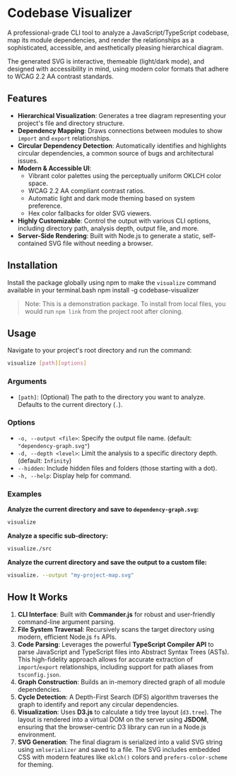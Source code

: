 # Codebase Visualizer

A professional-grade CLI tool to analyze a JavaScript/TypeScript codebase, map its module dependencies, and render the relationships as a sophisticated, accessible, and aesthetically pleasing hierarchical diagram.

The generated SVG is interactive, themeable (light/dark mode), and designed with accessibility in mind, using modern color formats that adhere to WCAG 2.2 AA contrast standards.

## Features

- **Hierarchical Visualization**: Generates a tree diagram representing your project's file and directory structure.
- **Dependency Mapping**: Draws connections between modules to show `import` and `export` relationships.
- **Circular Dependency Detection**: Automatically identifies and highlights circular dependencies, a common source of bugs and architectural issues.
- **Modern & Accessible UI**:
  - Vibrant color palettes using the perceptually uniform OKLCH color space.
  - WCAG 2.2 AA compliant contrast ratios.
  - Automatic light and dark mode theming based on system preference.
  - Hex color fallbacks for older SVG viewers.
- **Highly Customizable**: Control the output with various CLI options, including directory path, analysis depth, output file, and more.
- **Server-Side Rendering**: Built with Node.js to generate a static, self-contained SVG file without needing a browser.

## Installation

Install the package globally using npm to make the `visualize` command available in your terminal.bash
npm install -g codebase-visualizer

> Note: This is a demonstration package. To install from local files, you would run `npm link` from the project root after cloning.

## Usage

Navigate to your project's root directory and run the command:

```bash
visualize [path][options]
```

### Arguments

- `[path]`: (Optional) The path to the directory you want to analyze. Defaults to the current directory (`.`).

### Options

- `-o, --output <file>`: Specify the output file name. (default: `"dependency-graph.svg"`)
- `-d, --depth <level>`: Limit the analysis to a specific directory depth. (default: `Infinity`)
- `--hidden`: Include hidden files and folders (those starting with a dot).
- `-h, --help`: Display help for command.

### Examples

**Analyze the current directory and save to `dependency-graph.svg`:**

```bash
visualize
```

**Analyze a specific sub-directory:**

```bash
visualize./src
```

**Analyze the current directory and save the output to a custom file:**

```bash
visualize. --output "my-project-map.svg"
```

## How It Works

1. **CLI Interface**: Built with **Commander.js** for robust and user-friendly command-line argument parsing.
2. **File System Traversal**: Recursively scans the target directory using modern, efficient Node.js `fs` APIs.
3. **Code Parsing**: Leverages the powerful **TypeScript Compiler API** to parse JavaScript and TypeScript files into Abstract Syntax Trees (ASTs). This high-fidelity approach allows for accurate extraction of `import`/`export` relationships, including support for path aliases from `tsconfig.json`.
4. **Graph Construction**: Builds an in-memory directed graph of all module dependencies.
5. **Cycle Detection**: A Depth-First Search (DFS) algorithm traverses the graph to identify and report any circular dependencies.
6. **Visualization**: Uses **D3.js** to calculate a tidy tree layout (`d3.tree`). The layout is rendered into a virtual DOM on the server using **JSDOM**, ensuring that the browser-centric D3 library can run in a Node.js environment.
7. **SVG Generation**: The final diagram is serialized into a valid SVG string using `xmlserializer` and saved to a file. The SVG includes embedded CSS with modern features like `oklch()` colors and `prefers-color-scheme` for theming.
